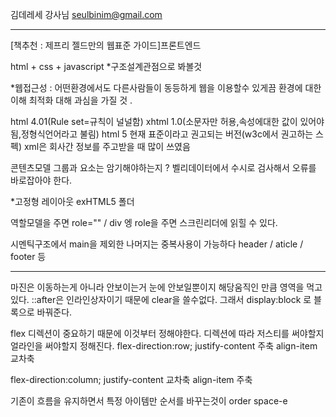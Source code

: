 김데레세 강사님
seulbinim@gmail.com

------------------------------------------------
[책추천 : 제프리 젤드만의 웹표준 가이드]프론트엔드 

html + css + javascript
*구조설계관점으로 봐볼것

*웹접근성 : 어떤환경에서도 다른사람들이 동등하게 웹을 이용할수 있게끔 환경에 대한 이해
최적화 대해 과심을 가질 것 .

html 4.01(Rule set=규칙이 널널함)
xhtml 1.0(소문자만 허용,속성에대한 값이 있어야됨,정형식언어라고 불림)
html 5 현재 표준이라고 권고되는 버전(w3c에서 권고하는 스펙)
xml은 회사간 정보를 주고받을 때 많이 쓰였음

콘텐츠모델 그룹과 요소는 암기해야하는지  ? 벨리데이터에서 수시로 검사해서 오류를 바로잡아야 한다.

*고정형 레이아웃 exHTML5 폴더

역할모델을 주면 role="" / div 엥 role을 주면 스크린리더에 읽힐 수 있다.

시멘틱구조에서 main을 제외한 나머지는 중복사용이 가능하다 header / aticle / footer 등

------------

마진은 이동하는게 아니라 안보이는거 
눈에 안보일뿐이지 해당움직인 만큼 영역을 먹고있다.
::after은 인라인상자이기 때문에 clear을 쓸수없다. 그래서 display:block 로 블록으로 바꿔준다.

flex
디렉션이 중요하기 때문에 이것부터 정해야한다. 디렉션에 따라 저스티를 써야할지 얼라인을 써야할지 정해진다.
flex-direction:row;
justify-content 주축 align-item 교차축

flex-direction:column;
justify-content 교차축 align-item 주축

기존이 흐름을 유지하면서 특정 아이템만 순서를 바꾸는것이 order
space-e